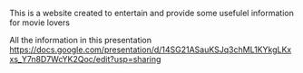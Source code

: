 This is a website created to entertain and provide some usefulel information for movie lovers

All the information in this presentation https://docs.google.com/presentation/d/14SG21ASauKSJq3chML1KYkgLKxxs_Y7n8D7WcYK2Qoc/edit?usp=sharing